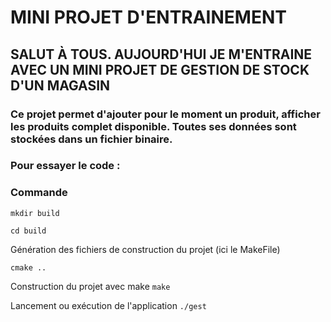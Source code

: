 # MINI PROJET D'ENTRAINEMENT

## SALUT À TOUS. AUJOURD'HUI JE M'ENTRAINE AVEC UN MINI PROJET DE GESTION DE STOCK D'UN MAGASIN

### Ce projet permet d'ajouter pour le moment un produit, afficher les produits complet disponible. Toutes ses données sont stockées dans un fichier binaire.

### Pour essayer le code :

### Commande
`mkdir build`

`cd build`

Génération des fichiers de construction du projet (ici le MakeFile)

`cmake ..`

Construction du projet avec make
`make`

Lancement ou exécution de l'application
`./gest` 